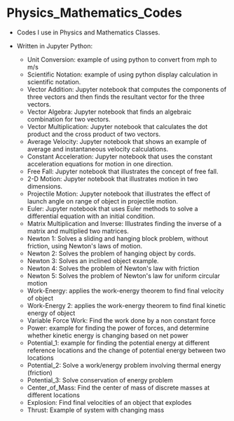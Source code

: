 # Physics_Mathematics_Codes

- Codes I use in Physics and Mathematics Classes.
- Written in Jupyter Python:

  - Unit Conversion: example of using python to convert from mph to m/s
  - Scientific Notation: example of using python  display calculation in scientific notation.
  - Vector Addition: Jupyter notebook that computes the components of three vectors and then finds the resultant vector for the three vectors.
  - Vector Algebra: Jupyter notebook that finds an algebraic combination for two vectors.
  - Vector Multiplication: Jupyter notebook that calculates the dot product and the cross product of two vectors.
  - Average Velocity: Jupyter notebook that shows an example of average and instantaneous velocity calculations.
  - Constant Acceleration: Jupyter notebook that uses the constant acceleration equations for motion in one direction.
  - Free Fall: Jupyter notebook that illustrates the concept of free fall.
  - 2-D Motion: Jupyter notebook that illustrates motion in two dimensions.
  - Projectile Motion: Jupyter notebook that illustrates the effect of launch angle on range of object in projectile motion.
  - Euler: Jupyter notebook that uses Euler methods to solve a differential equation with an initial condition.
  - Matrix Multiplication and Inverse: Illustrates finding the inverse of a matrix and multiplied two matrices.
  - Newton 1: Solves a sliding and hanging block problem, without friction, using Newton's laws of motion.
  - Newton 2: Solves the problem of hanging object by cords.
  - Newton 3: Solves an inclined object example.
  - Newton 4: Solves the problem of Newton's law with friction
  - Newton 5: Solves the problem of Newton's law for uniform circular motion
  - Work-Energy: applies the work-energy theorem to find final velocity of object
  - Work-Energy 2: applies the work-energy theorem to find final kinetic energy of object
  - Variable Force Work: Find the work done by a non constant force
  - Power: example for finding the power of forces, and determine whether kinetic energy is changing based on net power
  - Potential_1: example for finding the potential energy at different reference locations and the change of potential energy between two locations
  - Potential_2: Solve a work/energy problem involving thermal energy (friction)
  - Potential_3: Solve conservation of energy problem
  - Center_of_Mass: Find the center of mass of discrete masses at different locations
  - Explosion: Find final velocities of an object that explodes
  - Thrust: Example of system with changing mass
